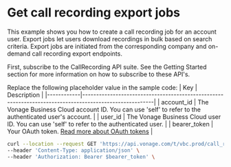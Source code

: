 # Get call recording export jobs
This example shows you how to create a call recording job for an account user. 
Export jobs let users download recordings in bulk based on search criteria. 
Export jobs are initiated from the corresponding company and on-demand call recording export endpoints.

First, subscribe to the CallRecording API suite. See the Getting Started section for more information on how to subscribe to these API's.

Replace the following placeholder value in the sample code:
| Key        | Description                                                                                            |
|------------|--------------------------------------------------------------------------------------------------------|
| account_id | The Vonage Business Cloud account ID. You can use 'self' to refer to the authenticated user's account. |
| user_id | The Vonage Business Cloud user ID. You can use 'self' to refer to the authenticated user. | 
| bearer_token | Your OAuth token. [Read more about OAuth tokens](https://developer.nexmo.com/vonage-business-cloud/vbc-apis/getting-started/authentication) |

``` bash
curl --location --request GET 'https://api.vonage.com/t/vbc.prod/call_recording/api/accounts/$account_id/users/$user_id/call_recordings/jobs' \
--header 'Content-Type: application/json' \
--header 'Authorization: Bearer $bearer_token' \
```
